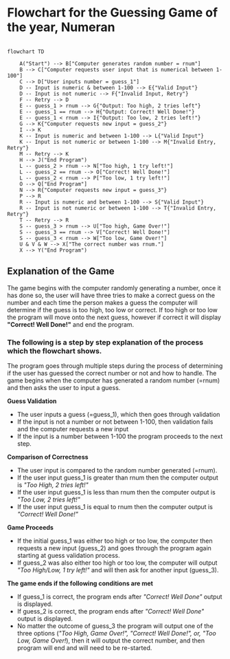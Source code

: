 # Flowchart for the Guessing Game of the year, Numeran

```mermaid

flowchart TD

    A("Start") --> B["Computer generates random number = rnum"]
    B --> C["Computer requests user input that is numerical between 1-100"]
    C --> D["User inputs number = guess_1"]
    D -- Input is numeric & between 1-100 --> E{"Valid Input"}
    D -- Input is not numeric --> F{"Invalid Input, Retry"}
    F -- Retry --> D
    E -- guess_1 > rnum --> G{"Output: Too high, 2 tries left"}
    E -- guess_1 == rnum --> H{"Output: Correct! Well Done!"}
    E -- guess_1 < rnum --> I{"Output: Too low, 2 tries left!"}
    G --> K{"Computer requests new input = guess_2"}
    I --> K
    K -- Input is numeric and between 1-100 --> L{"Valid Input"}
    K -- Input is not numeric or between 1-100 --> M{"Invalid Entry, Retry"}
    M -- Retry --> K
    H --> J("End Program")
    L -- guess_2 > rnum --> N["Too high, 1 try left!"]
    L -- guess_2 == rnum --> O["Correct! Well Done!"]
    L -- guess_2 < rnum --> P["Too low, 1 try left!"]
    O --> Q["End Program"]
    N --> R{"Computer requests new input = guess_3"}
    P --> R
    R -- Input is numeric and between 1-100 --> S{"Valid Input"}
    R -- Input is not numeric or between 1-100 --> T{"Invalid Entry, Retry"}
    T -- Retry --> R
    S -- guess_3 > rnum --> U["Too high, Game Over!"]
    S -- guess_3 == rnum --> V["Correct! Well Done!"]
    S -- guess_3 < rnum --> W["Too low, Game Over!"]
    U & V & W --> X["The correct number was rnum."]
    X --> Y("End Program")

```

## Explanation of the Game

The game begins with the computer randomly generating a number, once it has done so, the user will have three tries to make a correct guess on the number and each time the person makes a guess the computer will determine if the guess is too high, too low or correct. If too high or too low the program will move onto the next guess, however if correct it will display **"Correct! Well Done!"** and end the program. 

### The following is a step by step explanation of the process which the flowchart shows. 

The program goes through multiple steps during the process of determining if the user has guessed the correct number or not and how to handle. The game begins when the computer has generated a random number (=rnum) and then asks the user to input a guess. 

**Guess Validation**

* The user inputs a guess (=guess_1), which then goes through validation
* If the input is not a number or not between 1-100, then validation fails and the computer requests a new input
* If the input is a number between 1-100 the program proceeds to the next step.

**Comparison of Correctness**

* The user input is compared to the random number generated (=rnum).
* If the user input guess_1 is greater than rnum then the computer output is _"Too High, 2 tries left!"_
* If the user input guess_1 is less than rnum then the computer output is _"Too Low, 2 tries left!"_
* If the user input guess_1 is equal to rnum then the computer output is _"Correct! Well Done!"_

**Game Proceeds**

* If the initial guess_1 was either too high or too low, the computer then requests a new input (guess_2) and goes through the program again starting at guess validation process.
* If guess_2 was also either too high or too low, the computer will output _"Too High/Low, 1 try left!"_ and will then ask for another input (guess_3).

**The game ends if the following conditions are met**

* If guess_1 is correct, the program ends after _"Correct! Well Done"_ output is displayed.
* If guess_2 is correct, the program ends after _"Correct! Well Done"_ output is displayed.
* No matter the outcome of guess_3 the program will output one of the three options (_"Too High, Game Over!", "Correct! Well Done!", or, "Too Low, Game Over!_), then it will output the correct number, and then program will end and will need to be re-started. 




